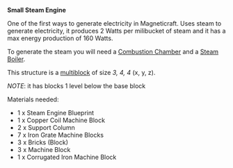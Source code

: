 **Small Steam Engine**

One of the first ways to generate electricity in Magneticraft.
Uses steam to generate electricity, it produces 2 Watts per milibucket of steam and it has a max energy production of 160 Watts.

To generate the steam you will need a [Combustion Chamber](2.1-combustion-chamber.md) and a [Steam Boiler](2.2-steam-boiler.md).

This structure is a [multiblock](../../3-multiblocks.md) of size *3, 4, 4* (x, y, z).

*NOTE*: it has blocks 1 level below the base block

Materials needed:
- 1 x Steam Engine Blueprint
- 1 x Copper Coil Machine Block
- 2 x Support Column
- 7 x Iron Grate Machine Blocks
- 3 x Bricks (Block)
- 3 x Machine Block
- 1 x Corrugated Iron Machine Block